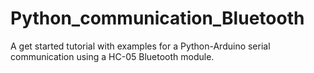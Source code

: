 # Python_communication_Bluetooth
A get started tutorial with examples for a Python-Arduino serial communication using a HC-05 Bluetooth module.
